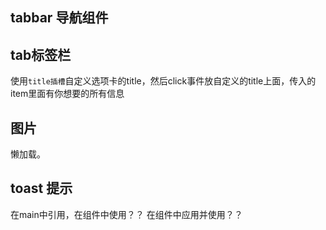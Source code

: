 ## tabbar 导航组件
## tab标签栏
使用`title插槽`自定义选项卡的title，然后click事件放自定义的title上面，传入的item里面有你想要的所有信息
## 图片
懒加载。
## toast 提示
在main中引用，在组件中使用？？
在组件中应用并使用？？